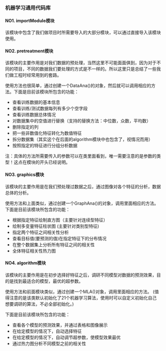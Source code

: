 ### 机器学习通用代码库


#### NO1. importModule模块
该模块中包含了我们做项目时所需要导入的大部分模块，可以通过直接导入该模块使用。

#### NO2. pretreatment模块
该模块的主要作用是对我们数据的预处理，当然这里不可能面面俱到，因为对于不同的项目，不同的数据我们要处理的方式是不一样的。所以这里只是总结了一些我们做工程时经常用到的套路。

使用方法也很简单，通过创建一个DataAna()的对象，然后就可以调用相应的方法。下面是目前该模块所包含的功能：

- 查看训练数据的基本信息
- 查看训练/测试数据每列有多少个空字段
- 查看训练数据总体情况
- 对数据集中的空值进行替换（支持的替换方法：中位数，众数，平均数）
- 删除指定的列
- 把一些非数值化特征转化为数值特征
- 拆分数据集（其实这个在后面的algorithm模块中也包含了，视情况而用）
- 按照指定的特征进行分组分析数据

注：具体的方法所需要传入的参数可以在类里面看到，唯一需要注意的是参数的类型！这点在模块的开头已经说明。

#### NO3. graphics模块
该模块的主要作用是在我们预处理过数据之后，通过图像对各个特征的分析，数据总体的分析。

使用方法和上面类似，通过创建一个GraphAna()的对象，调用里面相应的方法。下面是目前该模块所包含的功能：

- 根据指定特征绘制直方图（主要针对连续型特征）
- 绘制多变量特征柱状图 (主要针对类别型特征)
- 指定两个特征之间相关性分析
- 查看目标值(要预测的值)在指定特征下的分布情况
- 在整个数据集上分析所有特征之间的相关性
- 全体特征相关性热力图

#### NO4. algorithm模块
该模块的主要作用是在初步选择好特征之后，调研不同模型对数据的预测效果，目的是找到最适合的模型，最优的超参数。

使用方法和前面模块类似，通过创建一个MLA()对象，调用里面相应的方法。  (值得注意的是该类默认初始化了21个机器学习算法，使用时可以自定义初始化自己想要调研的算法，不必全部初始化。)

下面是目前该模块所包含的功能：

- 查看各个模型的预测效果，并通过表格和图像展示
- 在给定模型的情况下，自动选择特征
- 在给定模型的情况下，自动调节超参数，使模型效果最优
- 通过热力图分析不同模型之前的相关性
